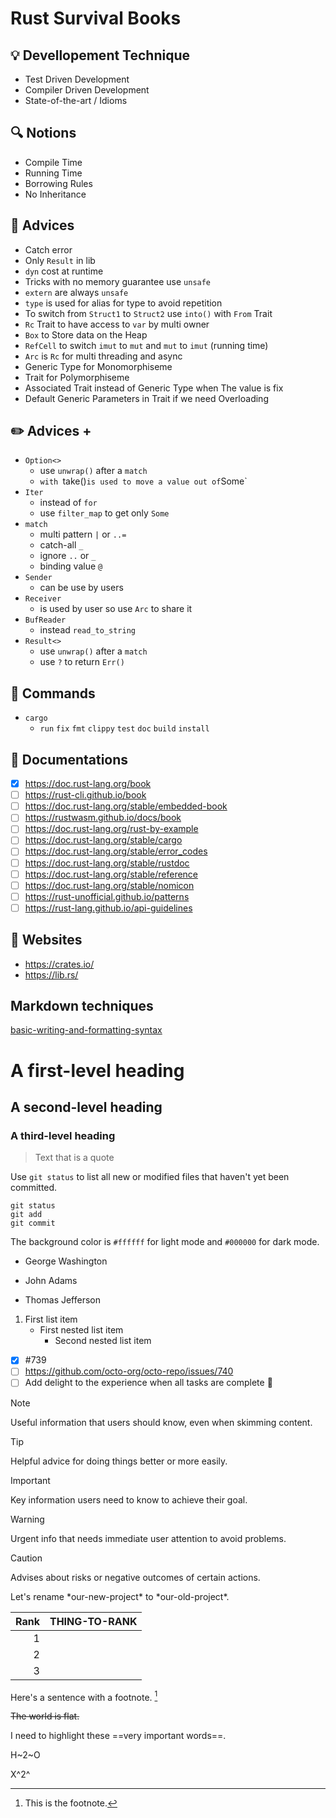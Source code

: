 # Rust Survival Books

## :bulb: Devellopement Technique

- Test Driven Development
- Compiler Driven Development
- State-of-the-art / Idioms

## :mag: Notions

- Compile Time
- Running Time
- Borrowing Rules
- No Inheritance

## :page_facing_up: Advices

- Catch error
- Only `Result` in lib
- `dyn` cost at runtime
- Tricks with no memory guarantee use `unsafe`
- `extern` are always `unsafe`
- `type` is used for alias for type to  avoid repetition
- To switch from `Struct1` to `Struct2` use `into()` with `From` Trait
- `Rc` Trait to have access to `var` by multi owner
- `Box` to Store data on the Heap
- `RefCell` to switch `imut` to `mut` and `mut` to `imut` (running time)
- `Arc` is `Rc` for multi threading and async
- Generic Type for Monomorphiseme
- Trait for Polymorphiseme
- Associated Trait instead of Generic Type when The value is fix
- Default Generic Parameters in Trait if we need Overloading

## :pencil2: Advices +

- `Option<>`
  - use `unwrap()` after a `match`
  - `with `take()` is used to move a value out of `Some`
- `Iter`
  - instead of `for`
  - use `filter_map` to get only `Some`
- `match`
  - multi pattern `|` or `..=`
  - catch-all `_`
  - ignore `..` or `_`
  - binding value `@`
- `Sender`
  - can be use by users
- `Receiver`
  - is used by user so use `Arc` to share it
- `BufReader`
  - instead `read_to_string`
- `Result<>`
  - use `unwrap()` after a `match`
  - use `?` to return `Err()`

## :wrench: Commands

- `cargo`
  - `run` `fix` `fmt` `clippy` `test` `doc` `build` `install`

## :memo: Documentations

- [x] https://doc.rust-lang.org/book
- [ ] https://rust-cli.github.io/book
- [ ] https://doc.rust-lang.org/stable/embedded-book
- [ ] https://rustwasm.github.io/docs/book
- [ ] https://doc.rust-lang.org/rust-by-example
- [ ] https://doc.rust-lang.org/stable/cargo
- [ ] https://doc.rust-lang.org/stable/error_codes
- [ ] https://doc.rust-lang.org/stable/rustdoc
- [ ] https://doc.rust-lang.org/stable/reference
- [ ] https://doc.rust-lang.org/stable/nomicon
- [ ] https://rust-unofficial.github.io/patterns
- [ ] https://rust-lang.github.io/api-guidelines

## :pushpin: Websites

- https://crates.io/
- https://lib.rs/

## Markdown techniques

[basic-writing-and-formatting-syntax](https://docs.github.com/fr/get-started/writing-on-github/getting-started-with-writing-and-formatting-on-github/basic-writing-and-formatting-syntax)

# A first-level heading
## A second-level heading
### A third-level heading

> Text that is a quote

Use `git status` to list all new or modified files that haven't yet been committed.

```
git status
git add
git commit
```

The background color is `#ffffff` for light mode and `#000000` for dark mode.

- George Washington
* John Adams
+ Thomas Jefferson

1. First list item
    - First nested list item
        - Second nested list item

- [x] #739
- [ ] https://github.com/octo-org/octo-repo/issues/740
- [ ] Add delight to the experience when all tasks are complete :tada:

> [!NOTE]
> Useful information that users should know, even when skimming content.

> [!TIP]
> Helpful advice for doing things better or more easily.

> [!IMPORTANT]
> Key information users need to know to achieve their goal.

> [!WARNING]
> Urgent info that needs immediate user attention to avoid problems.

> [!CAUTION]
> Advises about risks or negative outcomes of certain actions.

Let's rename \*our-new-project\* to \*our-old-project\*.

| Rank | THING-TO-RANK |
|-----:|---------------|
|     1|               |
|     2|               |
|     3|               |

Here's a sentence with a footnote. [^1]

[^1]: This is the footnote.

~~The world is flat.~~

I need to highlight these ==very important words==.

H~2~O

X^2^
